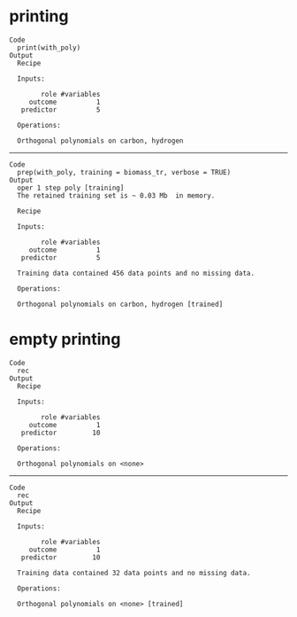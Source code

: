 # printing

    Code
      print(with_poly)
    Output
      Recipe
      
      Inputs:
      
            role #variables
         outcome          1
       predictor          5
      
      Operations:
      
      Orthogonal polynomials on carbon, hydrogen

---

    Code
      prep(with_poly, training = biomass_tr, verbose = TRUE)
    Output
      oper 1 step poly [training] 
      The retained training set is ~ 0.03 Mb  in memory.
      
      Recipe
      
      Inputs:
      
            role #variables
         outcome          1
       predictor          5
      
      Training data contained 456 data points and no missing data.
      
      Operations:
      
      Orthogonal polynomials on carbon, hydrogen [trained]

# empty printing

    Code
      rec
    Output
      Recipe
      
      Inputs:
      
            role #variables
         outcome          1
       predictor         10
      
      Operations:
      
      Orthogonal polynomials on <none>

---

    Code
      rec
    Output
      Recipe
      
      Inputs:
      
            role #variables
         outcome          1
       predictor         10
      
      Training data contained 32 data points and no missing data.
      
      Operations:
      
      Orthogonal polynomials on <none> [trained]

